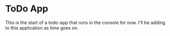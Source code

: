 <h1> ToDo App</h1>

This is the start of a todo-app that runs in the console for now. I'll be adding to this application as time goes on. 




